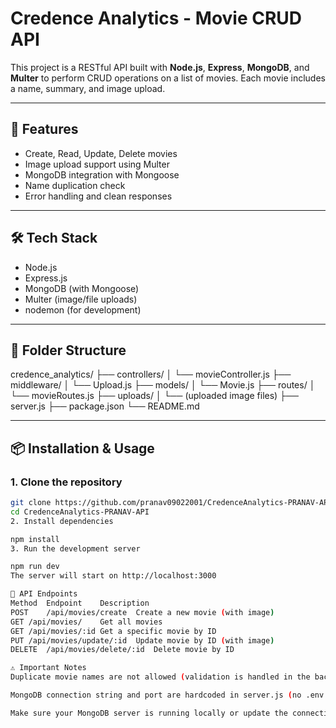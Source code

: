 # Credence Analytics - Movie CRUD API

This project is a RESTful API built with **Node.js**, **Express**, **MongoDB**, and **Multer** to perform CRUD operations on a list of movies. Each movie includes a name, summary, and image upload.

---

## 🚀 Features

- Create, Read, Update, Delete movies
- Image upload support using Multer
- MongoDB integration with Mongoose
- Name duplication check
- Error handling and clean responses

---

## 🛠 Tech Stack

- Node.js
- Express.js
- MongoDB (with Mongoose)
- Multer (image/file uploads)
- nodemon (for development)

---

## 📁 Folder Structure


credence_analytics/
├── controllers/
│ └── movieController.js
├── middleware/
│ └── Upload.js
├── models/
│ └── Movie.js
├── routes/
│ └── movieRoutes.js
├── uploads/
│ └── (uploaded image files)
├── server.js
├── package.json
└── README.md

---

## 📦 Installation & Usage

### 1. Clone the repository

```bash
git clone https://github.com/pranav09022001/CredenceAnalytics-PRANAV-API.git
cd CredenceAnalytics-PRANAV-API
2. Install dependencies

npm install
3. Run the development server

npm run dev
The server will start on http://localhost:3000

📂 API Endpoints
Method	Endpoint	Description
POST	/api/movies/create	Create a new movie (with image)
GET	/api/movies/	Get all movies
GET	/api/movies/:id	Get a specific movie by ID
PUT	/api/movies/update/:id	Update movie by ID (with image)
DELETE	/api/movies/delete/:id	Delete movie by ID

⚠️ Important Notes
Duplicate movie names are not allowed (validation is handled in the backend).

MongoDB connection string and port are hardcoded in server.js (no .env used).

Make sure your MongoDB server is running locally or update the connection string as needed.

